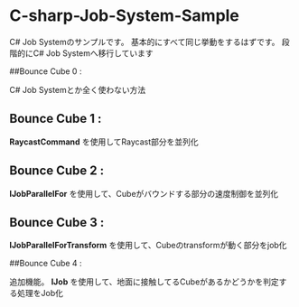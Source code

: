 # C-sharp-Job-System-Sample

C# Job Systemのサンプルです。
基本的にすべて同じ挙動をするはずです。
段階的にC# Job Systemへ移行しています

##Bounce Cube 0 : 

C# Job Systemとか全く使わない方法

## Bounce Cube 1 :

**RaycastCommand** を使用してRaycast部分を並列化

## Bounce Cube 2 : 

**IJobParallelFor** を使用して、Cubeがバウンドする部分の速度制御を並列化

## Bounce Cube 3 : 

**IJobParallelForTransform** を使用して、Cubeのtransformが動く部分をjob化

##Bounce Cube 4 : 

追加機能。
**IJob** を使用して、地面に接触してるCubeがあるかどうかを判定する処理をJob化
